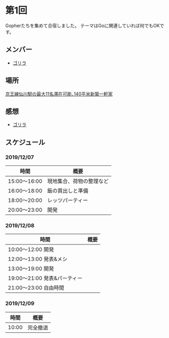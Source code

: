 # 第1回
Gopherたちを集めて合宿しました。
テーマはGoに関連していれば何でもOKです。

## メンバー
- [ゴリラ](https://twitter.com/gorilla0513)

## 場所
[京王線仙川駅の最大11名滞在可能､140平米新築一軒家](https://www.airbnb.jp/rooms/27990973?s=67&shared_item_type=1&virality_entry_point=1&sharer_id=308840050)


## 感想
- [ゴリラ](README_gorilla.md)

## スケジュール
### 2019/12/07
|時間        |概要                    |
|------------|------------------------|
|15:00〜16:00|現地集合、荷物の整理など|
|16:00〜18:00|飯の買出しと準備        |
|18:00〜20:00|レッツパーティー        |
|20:00〜23:00|開発                    |

### 2019/12/08
|時間                        |概要|
|----------------------------|----|
|10:00〜12:00 開発           |    |
|12:00〜13:00 発表&メシ      |    |
|13:00〜19:00 開発           |    |
|19:00〜21:00 発表&パーティー|    |
|21:00〜23:00 自由時間       |    |

### 2019/12/09
|時間 |概要    |
|-----|--------|
|10:00|完全撤退|

